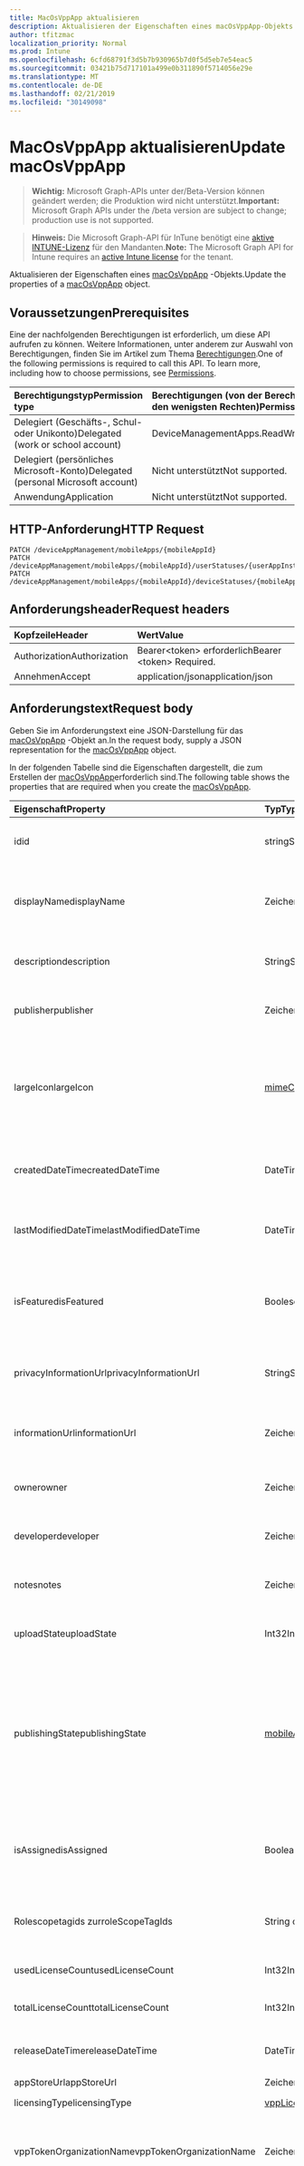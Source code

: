 ```yaml
---
title: MacOsVppApp aktualisieren
description: Aktualisieren der Eigenschaften eines macOsVppApp-Objekts.
author: tfitzmac
localization_priority: Normal
ms.prod: Intune
ms.openlocfilehash: 6cfd68791f3d5b7b930965b7d0f5d5eb7e54eac5
ms.sourcegitcommit: 03421b75d717101a499e0b311890f5714056e29e
ms.translationtype: MT
ms.contentlocale: de-DE
ms.lasthandoff: 02/21/2019
ms.locfileid: "30149098"
---
```

# <a name="update-macosvppapp"></a><span data-ttu-id="dba30-103">MacOsVppApp aktualisieren</span><span class="sxs-lookup"><span data-stu-id="dba30-103">Update macOsVppApp</span></span>

> <span data-ttu-id="dba30-104">**Wichtig:** Microsoft Graph-APIs unter der/Beta-Version können geändert werden; die Produktion wird nicht unterstützt.</span><span class="sxs-lookup"><span data-stu-id="dba30-104">**Important:** Microsoft Graph APIs under the /beta version are subject to change; production use is not supported.</span></span>

> <span data-ttu-id="dba30-105">**Hinweis:** Die Microsoft Graph-API für InTune benötigt eine [aktive INTUNE-Lizenz](https://go.microsoft.com/fwlink/?linkid=839381) für den Mandanten.</span><span class="sxs-lookup"><span data-stu-id="dba30-105">**Note:** The Microsoft Graph API for Intune requires an [active Intune license](https://go.microsoft.com/fwlink/?linkid=839381) for the tenant.</span></span>

<span data-ttu-id="dba30-106">Aktualisieren der Eigenschaften eines [macOsVppApp](../resources/intune-apps-macosvppapp.md) -Objekts.</span><span class="sxs-lookup"><span data-stu-id="dba30-106">Update the properties of a [macOsVppApp](../resources/intune-apps-macosvppapp.md) object.</span></span>

## <a name="prerequisites"></a><span data-ttu-id="dba30-107">Voraussetzungen</span><span class="sxs-lookup"><span data-stu-id="dba30-107">Prerequisites</span></span>
<span data-ttu-id="dba30-p101">Eine der nachfolgenden Berechtigungen ist erforderlich, um diese API aufrufen zu können. Weitere Informationen, unter anderem zur Auswahl von Berechtigungen, finden Sie im Artikel zum Thema [Berechtigungen](/concepts/permissions-reference.md).</span><span class="sxs-lookup"><span data-stu-id="dba30-p101">One of the following permissions is required to call this API. To learn more, including how to choose permissions, see [Permissions](/concepts/permissions-reference.md).</span></span>

|<span data-ttu-id="dba30-110">Berechtigungstyp</span><span class="sxs-lookup"><span data-stu-id="dba30-110">Permission type</span></span>|<span data-ttu-id="dba30-111">Berechtigungen (von der Berechtigung mit den meisten Rechten zu der mit den wenigsten Rechten)</span><span class="sxs-lookup"><span data-stu-id="dba30-111">Permissions (from most to least privileged)</span></span>|
|:---|:---|
|<span data-ttu-id="dba30-112">Delegiert (Geschäfts-, Schul- oder Unikonto)</span><span class="sxs-lookup"><span data-stu-id="dba30-112">Delegated (work or school account)</span></span>|<span data-ttu-id="dba30-113">DeviceManagementApps.ReadWrite.All</span><span class="sxs-lookup"><span data-stu-id="dba30-113">DeviceManagementApps.ReadWrite.All</span></span>|
|<span data-ttu-id="dba30-114">Delegiert (persönliches Microsoft-Konto)</span><span class="sxs-lookup"><span data-stu-id="dba30-114">Delegated (personal Microsoft account)</span></span>|<span data-ttu-id="dba30-115">Nicht unterstützt</span><span class="sxs-lookup"><span data-stu-id="dba30-115">Not supported.</span></span>|
|<span data-ttu-id="dba30-116">Anwendung</span><span class="sxs-lookup"><span data-stu-id="dba30-116">Application</span></span>|<span data-ttu-id="dba30-117">Nicht unterstützt</span><span class="sxs-lookup"><span data-stu-id="dba30-117">Not supported.</span></span>|

## <a name="http-request"></a><span data-ttu-id="dba30-118">HTTP-Anforderung</span><span class="sxs-lookup"><span data-stu-id="dba30-118">HTTP Request</span></span>
<!-- {
  "blockType": "ignored"
}
-->
``` http
PATCH /deviceAppManagement/mobileApps/{mobileAppId}
PATCH /deviceAppManagement/mobileApps/{mobileAppId}/userStatuses/{userAppInstallStatusId}/app
PATCH /deviceAppManagement/mobileApps/{mobileAppId}/deviceStatuses/{mobileAppInstallStatusId}/app
```

## <a name="request-headers"></a><span data-ttu-id="dba30-119">Anforderungsheader</span><span class="sxs-lookup"><span data-stu-id="dba30-119">Request headers</span></span>
|<span data-ttu-id="dba30-120">Kopfzeile</span><span class="sxs-lookup"><span data-stu-id="dba30-120">Header</span></span>|<span data-ttu-id="dba30-121">Wert</span><span class="sxs-lookup"><span data-stu-id="dba30-121">Value</span></span>|
|:---|:---|
|<span data-ttu-id="dba30-122">Authorization</span><span class="sxs-lookup"><span data-stu-id="dba30-122">Authorization</span></span>|<span data-ttu-id="dba30-123">Bearer&lt;token&gt; erforderlich</span><span class="sxs-lookup"><span data-stu-id="dba30-123">Bearer &lt;token&gt; Required.</span></span>|
|<span data-ttu-id="dba30-124">Annehmen</span><span class="sxs-lookup"><span data-stu-id="dba30-124">Accept</span></span>|<span data-ttu-id="dba30-125">application/json</span><span class="sxs-lookup"><span data-stu-id="dba30-125">application/json</span></span>|

## <a name="request-body"></a><span data-ttu-id="dba30-126">Anforderungstext</span><span class="sxs-lookup"><span data-stu-id="dba30-126">Request body</span></span>
<span data-ttu-id="dba30-127">Geben Sie im Anforderungstext eine JSON-Darstellung für das [macOsVppApp](../resources/intune-apps-macosvppapp.md) -Objekt an.</span><span class="sxs-lookup"><span data-stu-id="dba30-127">In the request body, supply a JSON representation for the [macOsVppApp](../resources/intune-apps-macosvppapp.md) object.</span></span>

<span data-ttu-id="dba30-128">In der folgenden Tabelle sind die Eigenschaften dargestellt, die zum Erstellen der [macOsVppApp](../resources/intune-apps-macosvppapp.md)erforderlich sind.</span><span class="sxs-lookup"><span data-stu-id="dba30-128">The following table shows the properties that are required when you create the [macOsVppApp](../resources/intune-apps-macosvppapp.md).</span></span>

|<span data-ttu-id="dba30-129">Eigenschaft</span><span class="sxs-lookup"><span data-stu-id="dba30-129">Property</span></span>|<span data-ttu-id="dba30-130">Typ</span><span class="sxs-lookup"><span data-stu-id="dba30-130">Type</span></span>|<span data-ttu-id="dba30-131">Beschreibung</span><span class="sxs-lookup"><span data-stu-id="dba30-131">Description</span></span>|
|:---|:---|:---|
|<span data-ttu-id="dba30-132">id</span><span class="sxs-lookup"><span data-stu-id="dba30-132">id</span></span>|<span data-ttu-id="dba30-133">string</span><span class="sxs-lookup"><span data-stu-id="dba30-133">String</span></span>|<span data-ttu-id="dba30-134">Schlüssel der Entität</span><span class="sxs-lookup"><span data-stu-id="dba30-134">Key of the entity.</span></span> <span data-ttu-id="dba30-135">Geerbt von [mobileApp](../resources/intune-apps-mobileapp.md).</span><span class="sxs-lookup"><span data-stu-id="dba30-135">Inherited from [mobileApp](../resources/intune-apps-mobileapp.md)</span></span>|
|<span data-ttu-id="dba30-136">displayName</span><span class="sxs-lookup"><span data-stu-id="dba30-136">displayName</span></span>|<span data-ttu-id="dba30-137">Zeichenfolge</span><span class="sxs-lookup"><span data-stu-id="dba30-137">String</span></span>|<span data-ttu-id="dba30-138">Der vom Administrator bereitgestellte oder importierte Titel der App.</span><span class="sxs-lookup"><span data-stu-id="dba30-138">The admin provided or imported title of the app.</span></span> <span data-ttu-id="dba30-139">Geerbt von [mobileApp](../resources/intune-apps-mobileapp.md).</span><span class="sxs-lookup"><span data-stu-id="dba30-139">Inherited from [mobileApp](../resources/intune-apps-mobileapp.md)</span></span>|
|<span data-ttu-id="dba30-140">description</span><span class="sxs-lookup"><span data-stu-id="dba30-140">description</span></span>|<span data-ttu-id="dba30-141">String</span><span class="sxs-lookup"><span data-stu-id="dba30-141">String</span></span>|<span data-ttu-id="dba30-142">Beschreibung der App.</span><span class="sxs-lookup"><span data-stu-id="dba30-142">The description of the app.</span></span> <span data-ttu-id="dba30-143">Geerbt von [mobileApp](../resources/intune-apps-mobileapp.md).</span><span class="sxs-lookup"><span data-stu-id="dba30-143">Inherited from [mobileApp](../resources/intune-apps-mobileapp.md)</span></span>|
|<span data-ttu-id="dba30-144">publisher</span><span class="sxs-lookup"><span data-stu-id="dba30-144">publisher</span></span>|<span data-ttu-id="dba30-145">Zeichenfolge</span><span class="sxs-lookup"><span data-stu-id="dba30-145">String</span></span>|<span data-ttu-id="dba30-146">Der Herausgeber der App.</span><span class="sxs-lookup"><span data-stu-id="dba30-146">The publisher of the app.</span></span> <span data-ttu-id="dba30-147">Geerbt von [mobileApp](../resources/intune-apps-mobileapp.md).</span><span class="sxs-lookup"><span data-stu-id="dba30-147">Inherited from [mobileApp](../resources/intune-apps-mobileapp.md)</span></span>|
|<span data-ttu-id="dba30-148">largeIcon</span><span class="sxs-lookup"><span data-stu-id="dba30-148">largeIcon</span></span>|[<span data-ttu-id="dba30-149">mimeContent</span><span class="sxs-lookup"><span data-stu-id="dba30-149">mimeContent</span></span>](../resources/intune-shared-mimecontent.md)|<span data-ttu-id="dba30-150">Das große Symbol, das in den App-Details angezeigt und für den Upload des Symbols verwendet werden soll.</span><span class="sxs-lookup"><span data-stu-id="dba30-150">The large icon, to be displayed in the app details and used for upload of the icon.</span></span> <span data-ttu-id="dba30-151">Geerbt von [mobileApp](../resources/intune-apps-mobileapp.md).</span><span class="sxs-lookup"><span data-stu-id="dba30-151">Inherited from [mobileApp](../resources/intune-apps-mobileapp.md)</span></span>|
|<span data-ttu-id="dba30-152">createdDateTime</span><span class="sxs-lookup"><span data-stu-id="dba30-152">createdDateTime</span></span>|<span data-ttu-id="dba30-153">DateTimeOffset</span><span class="sxs-lookup"><span data-stu-id="dba30-153">DateTimeOffset</span></span>|<span data-ttu-id="dba30-154">Datum und Uhrzeit der Erstellung der App.</span><span class="sxs-lookup"><span data-stu-id="dba30-154">The date and time the app was created.</span></span> <span data-ttu-id="dba30-155">Geerbt von [mobileApp](../resources/intune-apps-mobileapp.md).</span><span class="sxs-lookup"><span data-stu-id="dba30-155">Inherited from [mobileApp](../resources/intune-apps-mobileapp.md)</span></span>|
|<span data-ttu-id="dba30-156">lastModifiedDateTime</span><span class="sxs-lookup"><span data-stu-id="dba30-156">lastModifiedDateTime</span></span>|<span data-ttu-id="dba30-157">DateTimeOffset</span><span class="sxs-lookup"><span data-stu-id="dba30-157">DateTimeOffset</span></span>|<span data-ttu-id="dba30-158">Datum und Uhrzeit der letzten Änderung der App.</span><span class="sxs-lookup"><span data-stu-id="dba30-158">The date and time the app was last modified.</span></span> <span data-ttu-id="dba30-159">Geerbt von [mobileApp](../resources/intune-apps-mobileapp.md).</span><span class="sxs-lookup"><span data-stu-id="dba30-159">Inherited from [mobileApp](../resources/intune-apps-mobileapp.md)</span></span>|
|<span data-ttu-id="dba30-160">isFeatured</span><span class="sxs-lookup"><span data-stu-id="dba30-160">isFeatured</span></span>|<span data-ttu-id="dba30-161">Boolescher Wert</span><span class="sxs-lookup"><span data-stu-id="dba30-161">Boolean</span></span>|<span data-ttu-id="dba30-162">Wert, der angibt, ob die App vom Administrator als empfohlen markiert wurde. Geerbt von [mobileApp](../resources/intune-apps-mobileapp.md).</span><span class="sxs-lookup"><span data-stu-id="dba30-162">The value indicating whether the app is marked as featured by the admin. Inherited from [mobileApp](../resources/intune-apps-mobileapp.md)</span></span>|
|<span data-ttu-id="dba30-163">privacyInformationUrl</span><span class="sxs-lookup"><span data-stu-id="dba30-163">privacyInformationUrl</span></span>|<span data-ttu-id="dba30-164">String</span><span class="sxs-lookup"><span data-stu-id="dba30-164">String</span></span>|<span data-ttu-id="dba30-165">URL zur Datenschutzerklärung.</span><span class="sxs-lookup"><span data-stu-id="dba30-165">The privacy statement Url.</span></span> <span data-ttu-id="dba30-166">Geerbt von [mobileApp](../resources/intune-apps-mobileapp.md).</span><span class="sxs-lookup"><span data-stu-id="dba30-166">Inherited from [mobileApp](../resources/intune-apps-mobileapp.md)</span></span>|
|<span data-ttu-id="dba30-167">informationUrl</span><span class="sxs-lookup"><span data-stu-id="dba30-167">informationUrl</span></span>|<span data-ttu-id="dba30-168">Zeichenfolge</span><span class="sxs-lookup"><span data-stu-id="dba30-168">String</span></span>|<span data-ttu-id="dba30-169">URL zur Seite mit weiteren Informationen.</span><span class="sxs-lookup"><span data-stu-id="dba30-169">The more information Url.</span></span> <span data-ttu-id="dba30-170">Geerbt von [mobileApp](../resources/intune-apps-mobileapp.md).</span><span class="sxs-lookup"><span data-stu-id="dba30-170">Inherited from [mobileApp](../resources/intune-apps-mobileapp.md)</span></span>|
|<span data-ttu-id="dba30-171">owner</span><span class="sxs-lookup"><span data-stu-id="dba30-171">owner</span></span>|<span data-ttu-id="dba30-172">Zeichenfolge</span><span class="sxs-lookup"><span data-stu-id="dba30-172">String</span></span>|<span data-ttu-id="dba30-173">Der Besitzer der App.</span><span class="sxs-lookup"><span data-stu-id="dba30-173">The owner of the app.</span></span> <span data-ttu-id="dba30-174">Geerbt von [mobileApp](../resources/intune-apps-mobileapp.md).</span><span class="sxs-lookup"><span data-stu-id="dba30-174">Inherited from [mobileApp](../resources/intune-apps-mobileapp.md)</span></span>|
|<span data-ttu-id="dba30-175">developer</span><span class="sxs-lookup"><span data-stu-id="dba30-175">developer</span></span>|<span data-ttu-id="dba30-176">Zeichenfolge</span><span class="sxs-lookup"><span data-stu-id="dba30-176">String</span></span>|<span data-ttu-id="dba30-177">Der Entwickler der App.</span><span class="sxs-lookup"><span data-stu-id="dba30-177">The developer of the app.</span></span> <span data-ttu-id="dba30-178">Geerbt von [mobileApp](../resources/intune-apps-mobileapp.md).</span><span class="sxs-lookup"><span data-stu-id="dba30-178">Inherited from [mobileApp](../resources/intune-apps-mobileapp.md)</span></span>|
|<span data-ttu-id="dba30-179">notes</span><span class="sxs-lookup"><span data-stu-id="dba30-179">notes</span></span>|<span data-ttu-id="dba30-180">Zeichenfolge</span><span class="sxs-lookup"><span data-stu-id="dba30-180">String</span></span>|<span data-ttu-id="dba30-181">Hinweise zur App.</span><span class="sxs-lookup"><span data-stu-id="dba30-181">Notes for the app.</span></span> <span data-ttu-id="dba30-182">Geerbt von [mobileApp](../resources/intune-apps-mobileapp.md).</span><span class="sxs-lookup"><span data-stu-id="dba30-182">Inherited from [mobileApp](../resources/intune-apps-mobileapp.md)</span></span>|
|<span data-ttu-id="dba30-183">uploadState</span><span class="sxs-lookup"><span data-stu-id="dba30-183">uploadState</span></span>|<span data-ttu-id="dba30-184">Int32</span><span class="sxs-lookup"><span data-stu-id="dba30-184">Int32</span></span>|<span data-ttu-id="dba30-185">Der Uploadstatus.</span><span class="sxs-lookup"><span data-stu-id="dba30-185">The upload state.</span></span> <span data-ttu-id="dba30-186">Geerbt von [mobileApp](../resources/intune-apps-mobileapp.md).</span><span class="sxs-lookup"><span data-stu-id="dba30-186">Inherited from [mobileApp](../resources/intune-apps-mobileapp.md)</span></span>|
|<span data-ttu-id="dba30-187">publishingState</span><span class="sxs-lookup"><span data-stu-id="dba30-187">publishingState</span></span>|[<span data-ttu-id="dba30-188">mobileAppPublishingState</span><span class="sxs-lookup"><span data-stu-id="dba30-188">mobileAppPublishingState</span></span>](../resources/intune-apps-mobileapppublishingstate.md)|<span data-ttu-id="dba30-189">Der Veröffentlichungsstatus der App.</span><span class="sxs-lookup"><span data-stu-id="dba30-189">The publishing state for the app.</span></span> <span data-ttu-id="dba30-190">Eine App kann erst zugewiesen werden, wenn sie veröffentlicht wurde.</span><span class="sxs-lookup"><span data-stu-id="dba30-190">The app cannot be assigned unless the app is published.</span></span> <span data-ttu-id="dba30-191">Von [MobileApp](../resources/intune-apps-mobileapp.md)geerbt.</span><span class="sxs-lookup"><span data-stu-id="dba30-191">Inherited from [mobileApp](../resources/intune-apps-mobileapp.md).</span></span> <span data-ttu-id="dba30-192">Mögliche Werte sind: `notPublished`, `processing` und `published`.</span><span class="sxs-lookup"><span data-stu-id="dba30-192">Possible values are: `notPublished`, `processing`, `published`.</span></span>|
|<span data-ttu-id="dba30-193">isAssigned</span><span class="sxs-lookup"><span data-stu-id="dba30-193">isAssigned</span></span>|<span data-ttu-id="dba30-194">Boolean</span><span class="sxs-lookup"><span data-stu-id="dba30-194">Boolean</span></span>|<span data-ttu-id="dba30-195">Der Wert, der angibt, ob die APP mindestens einer Gruppe zugewiesen ist.</span><span class="sxs-lookup"><span data-stu-id="dba30-195">The value indicating whether the app is assigned to at least one group.</span></span> <span data-ttu-id="dba30-196">Geerbt von [mobileApp](../resources/intune-apps-mobileapp.md).</span><span class="sxs-lookup"><span data-stu-id="dba30-196">Inherited from [mobileApp](../resources/intune-apps-mobileapp.md)</span></span>|
|<span data-ttu-id="dba30-197">Rolescopetagids zur</span><span class="sxs-lookup"><span data-stu-id="dba30-197">roleScopeTagIds</span></span>|<span data-ttu-id="dba30-198">String collection</span><span class="sxs-lookup"><span data-stu-id="dba30-198">String collection</span></span>|<span data-ttu-id="dba30-199">Liste der bereichstag-IDs für diese Mobile App.</span><span class="sxs-lookup"><span data-stu-id="dba30-199">List of scope tag ids for this mobile app.</span></span> <span data-ttu-id="dba30-200">Geerbt von [mobileApp](../resources/intune-apps-mobileapp.md).</span><span class="sxs-lookup"><span data-stu-id="dba30-200">Inherited from [mobileApp](../resources/intune-apps-mobileapp.md)</span></span>|
|<span data-ttu-id="dba30-201">usedLicenseCount</span><span class="sxs-lookup"><span data-stu-id="dba30-201">usedLicenseCount</span></span>|<span data-ttu-id="dba30-202">Int32</span><span class="sxs-lookup"><span data-stu-id="dba30-202">Int32</span></span>|<span data-ttu-id="dba30-203">Anzahl von VPP-Lizenzen, die aktuell verwendet werden.</span><span class="sxs-lookup"><span data-stu-id="dba30-203">The number of VPP licenses in use.</span></span>|
|<span data-ttu-id="dba30-204">totalLicenseCount</span><span class="sxs-lookup"><span data-stu-id="dba30-204">totalLicenseCount</span></span>|<span data-ttu-id="dba30-205">Int32</span><span class="sxs-lookup"><span data-stu-id="dba30-205">Int32</span></span>|<span data-ttu-id="dba30-206">Gesamtanzahl von VPP-Lizenzen.</span><span class="sxs-lookup"><span data-stu-id="dba30-206">The total number of VPP licenses.</span></span>|
|<span data-ttu-id="dba30-207">releaseDateTime</span><span class="sxs-lookup"><span data-stu-id="dba30-207">releaseDateTime</span></span>|<span data-ttu-id="dba30-208">DateTimeOffset</span><span class="sxs-lookup"><span data-stu-id="dba30-208">DateTimeOffset</span></span>|<span data-ttu-id="dba30-209">Datum und Uhrzeit der Veröffentlichung der VPP-Anwendung.</span><span class="sxs-lookup"><span data-stu-id="dba30-209">The VPP application release date and time.</span></span>|
|<span data-ttu-id="dba30-210">appStoreUrl</span><span class="sxs-lookup"><span data-stu-id="dba30-210">appStoreUrl</span></span>|<span data-ttu-id="dba30-211">Zeichenfolge</span><span class="sxs-lookup"><span data-stu-id="dba30-211">String</span></span>|<span data-ttu-id="dba30-212">Store-URL</span><span class="sxs-lookup"><span data-stu-id="dba30-212">The store URL.</span></span>|
|<span data-ttu-id="dba30-213">licensingType</span><span class="sxs-lookup"><span data-stu-id="dba30-213">licensingType</span></span>|[<span data-ttu-id="dba30-214">vppLicensingType</span><span class="sxs-lookup"><span data-stu-id="dba30-214">vppLicensingType</span></span>](../resources/intune-apps-vpplicensingtype.md)|<span data-ttu-id="dba30-215">Unterstützter Lizenztyp</span><span class="sxs-lookup"><span data-stu-id="dba30-215">The supported License Type.</span></span>|
|<span data-ttu-id="dba30-216">vppTokenOrganizationName</span><span class="sxs-lookup"><span data-stu-id="dba30-216">vppTokenOrganizationName</span></span>|<span data-ttu-id="dba30-217">Zeichenfolge</span><span class="sxs-lookup"><span data-stu-id="dba30-217">String</span></span>|<span data-ttu-id="dba30-218">Organisation, die dem Apple Volume Purchase Program-Token zugeordnet ist</span><span class="sxs-lookup"><span data-stu-id="dba30-218">The organization associated with the Apple Volume Purchase Program Token</span></span>|
|<span data-ttu-id="dba30-219">vppTokenAccountType</span><span class="sxs-lookup"><span data-stu-id="dba30-219">vppTokenAccountType</span></span>|[<span data-ttu-id="dba30-220">vppTokenAccountType</span><span class="sxs-lookup"><span data-stu-id="dba30-220">vppTokenAccountType</span></span>](../resources/intune-shared-vpptokenaccounttype.md)|<span data-ttu-id="dba30-221">Volume Purchase Program-Typ, dem das angegebene Apple Volume Purchase Program-Token zugeordnet ist.</span><span class="sxs-lookup"><span data-stu-id="dba30-221">The type of volume purchase program which the given Apple Volume Purchase Program Token is associated with.</span></span> <span data-ttu-id="dba30-222">Mögliche Werte sind: `business` und `education`.</span><span class="sxs-lookup"><span data-stu-id="dba30-222">Possible values are: `business`, `education`.</span></span> <span data-ttu-id="dba30-223">Mögliche Werte sind: `business` und `education`.</span><span class="sxs-lookup"><span data-stu-id="dba30-223">Possible values are: `business`, `education`.</span></span>|
|<span data-ttu-id="dba30-224">vppTokenAppleId</span><span class="sxs-lookup"><span data-stu-id="dba30-224">vppTokenAppleId</span></span>|<span data-ttu-id="dba30-225">Zeichenfolge</span><span class="sxs-lookup"><span data-stu-id="dba30-225">String</span></span>|<span data-ttu-id="dba30-226">Apple-ID, die dem Apple Volume Purchase Program-Token zugeordnet ist</span><span class="sxs-lookup"><span data-stu-id="dba30-226">The Apple Id associated with the given Apple Volume Purchase Program Token.</span></span>|
|<span data-ttu-id="dba30-227">bundleId</span><span class="sxs-lookup"><span data-stu-id="dba30-227">bundleId</span></span>|<span data-ttu-id="dba30-228">String</span><span class="sxs-lookup"><span data-stu-id="dba30-228">String</span></span>|<span data-ttu-id="dba30-229">Identitätsname</span><span class="sxs-lookup"><span data-stu-id="dba30-229">The Identity Name.</span></span>|
|<span data-ttu-id="dba30-230">vppTokenId</span><span class="sxs-lookup"><span data-stu-id="dba30-230">vppTokenId</span></span>|<span data-ttu-id="dba30-231">Zeichenfolge</span><span class="sxs-lookup"><span data-stu-id="dba30-231">String</span></span>|<span data-ttu-id="dba30-232">Der Bezeichner des VPP-Tokens, das dieser APP zugeordnet ist.</span><span class="sxs-lookup"><span data-stu-id="dba30-232">Identifier of the VPP token associated with this app.</span></span>|
|<span data-ttu-id="dba30-233">revokeLicenseActionResults</span><span class="sxs-lookup"><span data-stu-id="dba30-233">revokeLicenseActionResults</span></span>|<span data-ttu-id="dba30-234">[macOsVppAppRevokeLicensesActionResult](../resources/intune-apps-macosvppapprevokelicensesactionresult.md) -Sammlung</span><span class="sxs-lookup"><span data-stu-id="dba30-234">[macOsVppAppRevokeLicensesActionResult](../resources/intune-apps-macosvppapprevokelicensesactionresult.md) collection</span></span>|<span data-ttu-id="dba30-235">Ergebnisse der widerrufen Lizenz Aktionen auf dieser app.</span><span class="sxs-lookup"><span data-stu-id="dba30-235">Results of revoke license actions on this app.</span></span>|



## <a name="response"></a><span data-ttu-id="dba30-236">Antwort</span><span class="sxs-lookup"><span data-stu-id="dba30-236">Response</span></span>
<span data-ttu-id="dba30-237">Bei erfolgreicher Ausführung gibt diese Methode den `200 OK` Antwortcode und ein aktualisiertes [macOsVppApp](../resources/intune-apps-macosvppapp.md) -Objekt im Antworttext zurück.</span><span class="sxs-lookup"><span data-stu-id="dba30-237">If successful, this method returns a `200 OK` response code and an updated [macOsVppApp](../resources/intune-apps-macosvppapp.md) object in the response body.</span></span>

## <a name="example"></a><span data-ttu-id="dba30-238">Beispiel</span><span class="sxs-lookup"><span data-stu-id="dba30-238">Example</span></span>

### <a name="request"></a><span data-ttu-id="dba30-239">Anforderung</span><span class="sxs-lookup"><span data-stu-id="dba30-239">Request</span></span>
<span data-ttu-id="dba30-240">Nachfolgend sehen Sie ein Beispiel der Anforderung.</span><span class="sxs-lookup"><span data-stu-id="dba30-240">Here is an example of the request.</span></span>
``` http
PATCH https://graph.microsoft.com/beta/deviceAppManagement/mobileApps/{mobileAppId}
Content-type: application/json
Content-length: 1842

{
  "@odata.type": "#microsoft.graph.macOsVppApp",
  "displayName": "Display Name value",
  "description": "Description value",
  "publisher": "Publisher value",
  "largeIcon": {
    "@odata.type": "microsoft.graph.mimeContent",
    "type": "Type value",
    "value": "dmFsdWU="
  },
  "isFeatured": true,
  "privacyInformationUrl": "https://example.com/privacyInformationUrl/",
  "informationUrl": "https://example.com/informationUrl/",
  "owner": "Owner value",
  "developer": "Developer value",
  "notes": "Notes value",
  "uploadState": 11,
  "publishingState": "processing",
  "isAssigned": true,
  "roleScopeTagIds": [
    "Role Scope Tag Ids value"
  ],
  "usedLicenseCount": 0,
  "totalLicenseCount": 1,
  "releaseDateTime": "2017-01-01T00:01:34.7470482-08:00",
  "appStoreUrl": "https://example.com/appStoreUrl/",
  "licensingType": {
    "@odata.type": "microsoft.graph.vppLicensingType",
    "supportUserLicensing": true,
    "supportDeviceLicensing": true,
    "supportsUserLicensing": true,
    "supportsDeviceLicensing": true
  },
  "vppTokenOrganizationName": "Vpp Token Organization Name value",
  "vppTokenAccountType": "education",
  "vppTokenAppleId": "Vpp Token Apple Id value",
  "bundleId": "Bundle Id value",
  "vppTokenId": "Vpp Token Id value",
  "revokeLicenseActionResults": [
    {
      "@odata.type": "microsoft.graph.macOsVppAppRevokeLicensesActionResult",
      "userId": "User Id value",
      "managedDeviceId": "Managed Device Id value",
      "totalLicensesCount": 2,
      "failedLicensesCount": 3,
      "actionFailureReason": "appleFailure",
      "actionName": "Action Name value",
      "actionState": "pending",
      "startDateTime": "2016-12-31T23:58:46.7156189-08:00",
      "lastUpdatedDateTime": "2017-01-01T00:00:56.8321556-08:00"
    }
  ]
}
```

### <a name="response"></a><span data-ttu-id="dba30-241">Antwort</span><span class="sxs-lookup"><span data-stu-id="dba30-241">Response</span></span>
<span data-ttu-id="dba30-p119">Nachfolgend sehen Sie ein Beispiel der Antwort. Hinweis: Das hier gezeigte Antwortobjekt ist möglicherweise aus Platzgründen abgeschnitten. Von einem tatsächlichen Aufruf werden alle Eigenschaften zurückgegeben.</span><span class="sxs-lookup"><span data-stu-id="dba30-p119">Here is an example of the response. Note: The response object shown here may be truncated for brevity. All of the properties will be returned from an actual call.</span></span>
``` http
HTTP/1.1 200 OK
Content-Type: application/json
Content-Length: 2014

{
  "@odata.type": "#microsoft.graph.macOsVppApp",
  "id": "10b95265-5265-10b9-6552-b9106552b910",
  "displayName": "Display Name value",
  "description": "Description value",
  "publisher": "Publisher value",
  "largeIcon": {
    "@odata.type": "microsoft.graph.mimeContent",
    "type": "Type value",
    "value": "dmFsdWU="
  },
  "createdDateTime": "2017-01-01T00:02:43.5775965-08:00",
  "lastModifiedDateTime": "2017-01-01T00:00:35.1329464-08:00",
  "isFeatured": true,
  "privacyInformationUrl": "https://example.com/privacyInformationUrl/",
  "informationUrl": "https://example.com/informationUrl/",
  "owner": "Owner value",
  "developer": "Developer value",
  "notes": "Notes value",
  "uploadState": 11,
  "publishingState": "processing",
  "isAssigned": true,
  "roleScopeTagIds": [
    "Role Scope Tag Ids value"
  ],
  "usedLicenseCount": 0,
  "totalLicenseCount": 1,
  "releaseDateTime": "2017-01-01T00:01:34.7470482-08:00",
  "appStoreUrl": "https://example.com/appStoreUrl/",
  "licensingType": {
    "@odata.type": "microsoft.graph.vppLicensingType",
    "supportUserLicensing": true,
    "supportDeviceLicensing": true,
    "supportsUserLicensing": true,
    "supportsDeviceLicensing": true
  },
  "vppTokenOrganizationName": "Vpp Token Organization Name value",
  "vppTokenAccountType": "education",
  "vppTokenAppleId": "Vpp Token Apple Id value",
  "bundleId": "Bundle Id value",
  "vppTokenId": "Vpp Token Id value",
  "revokeLicenseActionResults": [
    {
      "@odata.type": "microsoft.graph.macOsVppAppRevokeLicensesActionResult",
      "userId": "User Id value",
      "managedDeviceId": "Managed Device Id value",
      "totalLicensesCount": 2,
      "failedLicensesCount": 3,
      "actionFailureReason": "appleFailure",
      "actionName": "Action Name value",
      "actionState": "pending",
      "startDateTime": "2016-12-31T23:58:46.7156189-08:00",
      "lastUpdatedDateTime": "2017-01-01T00:00:56.8321556-08:00"
    }
  ]
}
```




